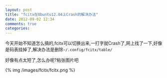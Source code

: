 ```yaml
---
layout: post
title: "fcitx在Ubuntu12.04上Crash的解决办法"
date: 2012-09-02 12:34
comments: true
categories:
---
```


今天开始不知道怎么搞的,fcitx可以切换出来,一打字就Crash了,网上找了一下,好像是码表挂掉了,解决办法是删除`~/.config/fcitx/table/`

好像有点太短了,怎么办呢?粘张图片吧

{% img /images/fcitx/fcitx.png %}
